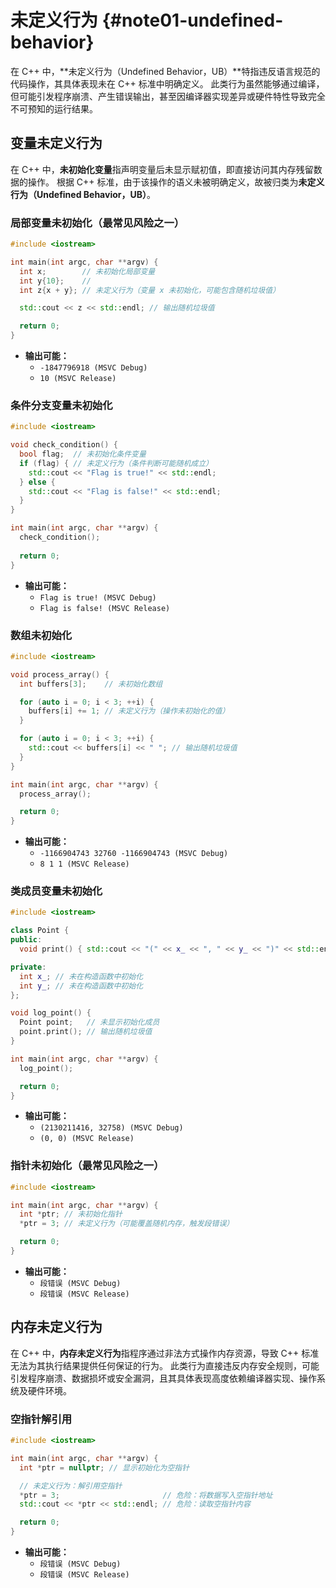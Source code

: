 # 未定义行为 {#note01-undefined-behavior}

在 C++ 中，**未定义行为（Undefined Behavior，UB）**特指违反语言规范的代码操作，其具体表现未在 C++ 标准中明确定义。
此类行为虽然能够通过编译，但可能引发程序崩溃、产生错误输出，甚至因编译器实现差异或硬件特性导致完全不可预知的运行结果。

## 变量未定义行为

在 C++ 中，**未初始化变量**指声明变量后未显示赋初值，即直接访问其内存残留数据的操作。
根据 C++ 标准，由于该操作的语义未被明确定义，故被归类为**未定义行为（Undefined Behavior，UB）**。

### 局部变量未初始化（最常见风险之一）

```cpp
#include <iostream>

int main(int argc, char **argv) {
  int x;        // 未初始化局部变量
  int y{10};    //
  int z{x + y}; // 未定义行为（变量 x 未初始化，可能包含随机垃圾值）

  std::cout << z << std::endl; // 输出随机垃圾值

  return 0;
}
```

- **输出可能：**
    - `-1847796918 (MSVC Debug)`
    - `10 (MSVC Release)`

### 条件分支变量未初始化

```cpp
#include <iostream>

void check_condition() {
  bool flag;  // 未初始化条件变量
  if (flag) { // 未定义行为（条件判断可能随机成立）
    std::cout << "Flag is true!" << std::endl;
  } else {
    std::cout << "Flag is false!" << std::endl;
  }
}

int main(int argc, char **argv) {
  check_condition();
  
  return 0;
}
```

- **输出可能：** 
    - `Flag is true! (MSVC Debug)`
    - `Flag is false! (MSVC Release)`

### 数组未初始化

```cpp
#include <iostream>

void process_array() {
  int buffers[3];    // 未初始化数组

  for (auto i = 0; i < 3; ++i) {
    buffers[i] += 1; // 未定义行为（操作未初始化的值）
  }

  for (auto i = 0; i < 3; ++i) {
    std::cout << buffers[i] << " "; // 输出随机垃圾值
  }
}

int main(int argc, char **argv) {
  process_array();

  return 0;
}
```

- **输出可能：** 
    - `-1166904743 32760 -1166904743 (MSVC Debug)`
    - `8 1 1 (MSVC Release)`
    
### 类成员变量未初始化

```cpp
#include <iostream>

class Point {
public:
  void print() { std::cout << "(" << x_ << ", " << y_ << ")" << std::endl; }

private:
  int x_; // 未在构造函数中初始化
  int y_; // 未在构造函数中初始化
};

void log_point() {
  Point point;   // 未显示初始化成员
  point.print(); // 输出随机垃圾值
}

int main(int argc, char **argv) {
  log_point();

  return 0;
}
```

- **输出可能：** 
    - `(2130211416, 32758) (MSVC Debug)`
    - `(0, 0) (MSVC Release)`

### 指针未初始化（最常见风险之一）

```cpp
#include <iostream>

int main(int argc, char **argv) {
  int *ptr; // 未初始化指针
  *ptr = 3; // 未定义行为（可能覆盖随机内存，触发段错误）

  return 0;
}
```

- **输出可能：** 
    - `段错误 (MSVC Debug)`
    - `段错误 (MSVC Release)`

## 内存未定义行为 

在 C++ 中，**内存未定义行为**指程序通过非法方式操作内存资源，导致 C++ 标准无法为其执行结果提供任何保证的行为。
此类行为直接违反内存安全规则，可能引发程序崩溃、数据损坏或安全漏洞，且其具体表现高度依赖编译器实现、操作系统及硬件环境。

### 空指针解引用

```cpp
#include <iostream>

int main(int argc, char **argv) {
  int *ptr = nullptr; // 显示初始化为空指针

  // 未定义行为：解引用空指针
  *ptr = 3;                       // 危险：将数据写入空指针地址
  std::cout << *ptr << std::endl; // 危险：读取空指针内容

  return 0;
}
```

- **输出可能：** 
    - `段错误 (MSVC Debug)`
    - `段错误 (MSVC Release)`
